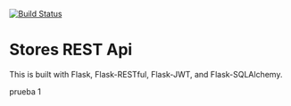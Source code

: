 [![Build Status](https://travis-ci.org/schoolofcode-me/stores-rest-api-test.svg?branch=master)](https://travis-ci.org/schoolofcode-me/stores-rest-api-test)

# Stores REST Api

This is built with Flask, Flask-RESTful, Flask-JWT, and Flask-SQLAlchemy.

prueba 1


